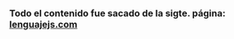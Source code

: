 ### Todo el contenido fue sacado de la sigte. página: [lenguajejs.com](https://lenguajejs.com/javascript)

